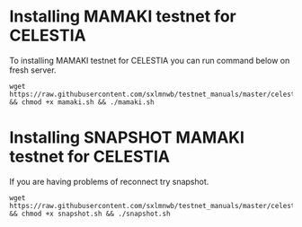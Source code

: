 # Installing MAMAKI testnet for CELESTIA
To installing MAMAKI testnet for CELESTIA you can run command below on fresh server.
```
wget https://raw.githubusercontent.com/sxlmnwb/testnet_manuals/master/celestia/mamaki/mamaki.sh && chmod +x mamaki.sh && ./mamaki.sh
```
# Installing SNAPSHOT MAMAKI testnet for CELESTIA
If you are having problems of reconnect try snapshot.
```
wget https://raw.githubusercontent.com/sxlmnwb/testnet_manuals/master/celestia/mamaki/snapshot.sh && chmod +x snapshot.sh && ./snapshot.sh
```
